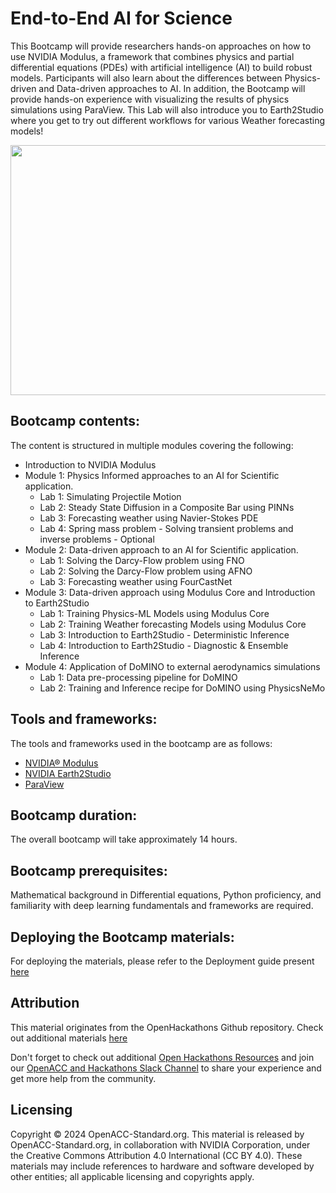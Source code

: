 # End-to-End AI for Science

This Bootcamp will provide researchers hands-on approaches on how to use NVIDIA Modulus, a framework that combines physics and partial differential equations (PDEs) with artificial intelligence (AI) to build robust models. Participants will also learn about the differences between Physics-driven and Data-driven approaches to AI. In addition, the Bootcamp will provide hands-on experience with visualizing the results of physics simulations using ParaView. This Lab will also introduce you to Earth2Studio where you get to try out different workflows for various Weather forecasting models!

<p align="center">
  <img width="600" height="400" src="https://github.com/openhackathons-org/End-to-End-AI-for-Science/blob/d403086ce59c49b26be430bbea0056c37bd4d5f6/workspace/python/jupyter_notebook/omniverse/images/tcwv.gif">
</p>


## Bootcamp contents:

The content is structured in multiple modules covering the following: 

- Introduction to NVIDIA Modulus
- Module 1: Physics Informed approaches to an AI for Scientific application.
  - Lab 1: Simulating Projectile Motion
  - Lab 2: Steady State Diffusion in a Composite Bar using PINNs
  - Lab 3: Forecasting weather using Navier-Stokes PDE
  - Lab 4: Spring mass problem - Solving transient problems and inverse problems - Optional 
- Module 2: Data-driven approach to an AI for Scientific application.
  - Lab 1: Solving the Darcy-Flow problem using FNO
  - Lab 2: Solving the Darcy-Flow problem using AFNO
  - Lab 3: Forecasting weather using FourCastNet
- Module 3: Data-driven approach using Modulus Core and Introduction to Earth2Studio
  - Lab 1: Training Physics-ML Models using Modulus Core
  - Lab 2: Training Weather forecasting Models using Modulus Core
  - Lab 3: Introduction to Earth2Studio - Deterministic Inference
  - Lab 4: Introduction to Earth2Studio - Diagnostic & Ensemble Inference
- Module 4: Application of DoMINO to external aerodynamics simulations
  - Lab 1: Data pre-processing pipeline for DoMINO
  - Lab 2: Training and Inference recipe for DoMINO using PhysicsNeMo
## Tools and frameworks:

The tools and frameworks used in the bootcamp are as follows:
- [NVIDIA® Modulus](https://developer.nvidia.com/modulus)
- [NVIDIA Earth2Studio](https://github.com/NVIDIA/earth2studio)
- [ParaView](https://www.paraview.org/)

## Bootcamp duration:

The overall bootcamp will take approximately 14 hours. 

## Bootcamp prerequisites:

Mathematical background in Differential equations, Python proficiency, and familiarity with deep learning fundamentals and frameworks are required.

## Deploying the Bootcamp materials:

For deploying the materials, please refer to the Deployment guide present [here](Deployment_Guide.MD)

## Attribution

This material originates from the OpenHackathons Github repository. Check out additional materials [here](https://github.com/openhackathons-org)

Don't forget to check out additional [Open Hackathons Resources](https://www.openhackathons.org/s/technical-resources) and join our [OpenACC and Hackathons Slack Channel](https://www.openacc.org/community#slack) to share your experience and get more help from the community.

## Licensing

Copyright © 2024 OpenACC-Standard.org. This material is released by OpenACC-Standard.org, in collaboration with NVIDIA Corporation, under the Creative Commons Attribution 4.0 International (CC BY 4.0). These materials may include references to hardware and software developed by other entities; all applicable licensing and copyrights apply.
